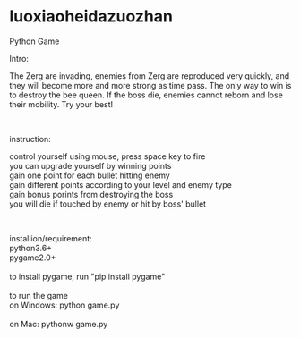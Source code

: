 # luoxiaoheidazuozhan

Python Game 

Intro:

<p>
  The Zerg are invading, enemies from Zerg are reproduced very quickly, and they will become more and more strong as time pass.
The only way to win is to destroy the bee queen. If the boss die, enemies cannot reborn and lose their mobility. Try your best!
</p>
<br>
<p>
  instruction:

  control yourself using mouse, press space key to fire <br>
  you can upgrade yourself by winning points <br>
  gain one point for each bullet hitting enemy <br>
  gain different points according to your level and enemy type<br>
  gain bonus porints from destroying the boss <br>
  you will die if touched by enemy or hit by boss' bullet <br>
</p>

<br>
<p>
  installion/requirement:<br>
  python3.6+ <br>
  pygame2.0+ <br>
  <br>
  to install pygame, run "pip install pygame" <br>
  <br>
  to run the game <br>
  on Windows: python game.py <br>
  <br>
  on Mac: pythonw game.py <br>
</p>
